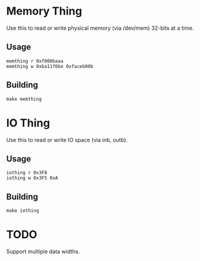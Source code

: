 Memory Thing
============
Use this to read or write physical memory (via /dev/mem) 32-bits at a time.

Usage
-----
    memthing r 0xf000baaa
    memthing w 0xba11f0be 0xfaceb00b

Building
--------
    make memthing


IO Thing
========
Use this to read or write IO space (via inb, outb).

Usage
-----
    iothing r 0x3F8
    iothing w 0x3F5 0xA

Building
--------
    make iothing


TODO
====
Support multiple data widths.

